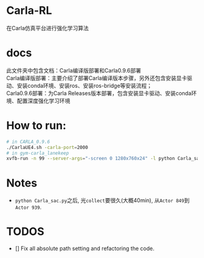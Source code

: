 # Carla-RL
在Carla仿真平台进行强化学习算法
# docs
此文件夹中包含文档：Carla编译版部署和Carla0.9.6部署  
    Carla编译版部署：主要介绍了部署Carla编译版本步骤，另外还包含安装显卡驱动、安装conda环境、安装ros、安装ros-bridge等安装流程；  
    Carla0.9.6部署：为Carla Releases版本部署，包含安装显卡驱动、安装conda环境、配置深度强化学习环境  

# How to run:
```bash
# in CARLA_0.9.6
./CarlaUE4.sh -carla-port=2000
# in gym-carla_lanekeep
xvfb-run -n 99 --server-args="-screen 0 1280x760x24" -l python Carla_sac.py
```

# Notes
- `python Carla_sac.py`之后, 光`collect`要很久(大概40min), 从`Actor 849`到`Actor 939`.

# TODOS
- [] Fix all absolute path setting and refactoring the code.